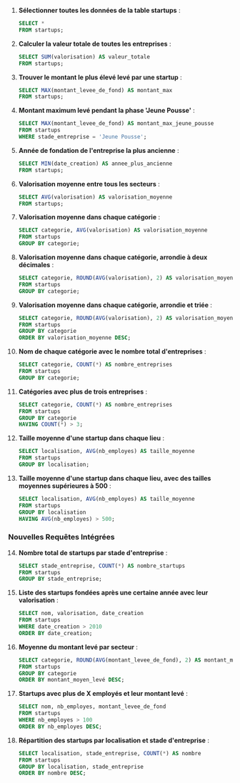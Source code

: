 
1. **Sélectionner toutes les données de la table startups** :
   ```sql
   SELECT *
   FROM startups;
   ```

2. **Calculer la valeur totale de toutes les entreprises** :
   ```sql
   SELECT SUM(valorisation) AS valeur_totale
   FROM startups;
   ```

3. **Trouver le montant le plus élevé levé par une startup** :
   ```sql
   SELECT MAX(montant_levee_de_fond) AS montant_max
   FROM startups;
   ```

4. **Montant maximum levé pendant la phase 'Jeune Pousse'** :
   ```sql
   SELECT MAX(montant_levee_de_fond) AS montant_max_jeune_pousse
   FROM startups
   WHERE stade_entreprise = 'Jeune Pousse';
   ```

5. **Année de fondation de l'entreprise la plus ancienne** :
   ```sql
   SELECT MIN(date_creation) AS annee_plus_ancienne
   FROM startups;
   ```

6. **Valorisation moyenne entre tous les secteurs** :
   ```sql
   SELECT AVG(valorisation) AS valorisation_moyenne
   FROM startups;
   ```

7. **Valorisation moyenne dans chaque catégorie** :
   ```sql
   SELECT categorie, AVG(valorisation) AS valorisation_moyenne
   FROM startups
   GROUP BY categorie;
   ```

8. **Valorisation moyenne dans chaque catégorie, arrondie à deux décimales** :
   ```sql
   SELECT categorie, ROUND(AVG(valorisation), 2) AS valorisation_moyenne
   FROM startups
   GROUP BY categorie;
   ```

9. **Valorisation moyenne dans chaque catégorie, arrondie et triée** :
   ```sql
   SELECT categorie, ROUND(AVG(valorisation), 2) AS valorisation_moyenne
   FROM startups
   GROUP BY categorie
   ORDER BY valorisation_moyenne DESC;
   ```

10. **Nom de chaque catégorie avec le nombre total d'entreprises** :
    ```sql
    SELECT categorie, COUNT(*) AS nombre_entreprises
    FROM startups
    GROUP BY categorie;
    ```

11. **Catégories avec plus de trois entreprises** :
    ```sql
    SELECT categorie, COUNT(*) AS nombre_entreprises
    FROM startups
    GROUP BY categorie
    HAVING COUNT(*) > 3;
    ```

12. **Taille moyenne d'une startup dans chaque lieu** :
    ```sql
    SELECT localisation, AVG(nb_employes) AS taille_moyenne
    FROM startups
    GROUP BY localisation;
    ```

13. **Taille moyenne d'une startup dans chaque lieu, avec des tailles moyennes supérieures à 500** :
    ```sql
    SELECT localisation, AVG(nb_employes) AS taille_moyenne
    FROM startups
    GROUP BY localisation
    HAVING AVG(nb_employes) > 500;
    ```

### Nouvelles Requêtes Intégrées

14. **Nombre total de startups par stade d'entreprise** :
    ```sql
    SELECT stade_entreprise, COUNT(*) AS nombre_startups
    FROM startups
    GROUP BY stade_entreprise;
    ```

15. **Liste des startups fondées après une certaine année avec leur valorisation** :
    ```sql
    SELECT nom, valorisation, date_creation
    FROM startups
    WHERE date_creation > 2010
    ORDER BY date_creation;
    ```

16. **Moyenne du montant levé par secteur** :
    ```sql
    SELECT categorie, ROUND(AVG(montant_levee_de_fond), 2) AS montant_moyen_levé
    FROM startups
    GROUP BY categorie
    ORDER BY montant_moyen_levé DESC;
    ```

17. **Startups avec plus de X employés et leur montant levé** :
    ```sql
    SELECT nom, nb_employes, montant_levee_de_fond
    FROM startups
    WHERE nb_employes > 100
    ORDER BY nb_employes DESC;
    ```

18. **Répartition des startups par localisation et stade d'entreprise** :
    ```sql
    SELECT localisation, stade_entreprise, COUNT(*) AS nombre
    FROM startups
    GROUP BY localisation, stade_entreprise
    ORDER BY nombre DESC;
    ```
